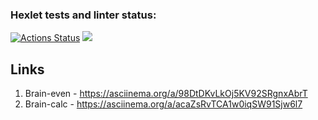 ### Hexlet tests and linter status:
[![Actions Status](https://github.com/Aluwian/python-project-49/workflows/hexlet-check/badge.svg)](https://github.com/Aluwian/python-project-49/actions)
<a href="https://codeclimate.com/github/Aluwian/python-project-49/maintainability"><img src="https://api.codeclimate.com/v1/badges/b89a387f83275ab2897b/maintainability" /></a>

## Links
1. Brain-even - https://asciinema.org/a/98DtDKvLkOj5KV92SRgnxAbrT
2. Brain-calc - https://asciinema.org/a/acaZsRvTCA1w0iqSW91Sjw6l7
